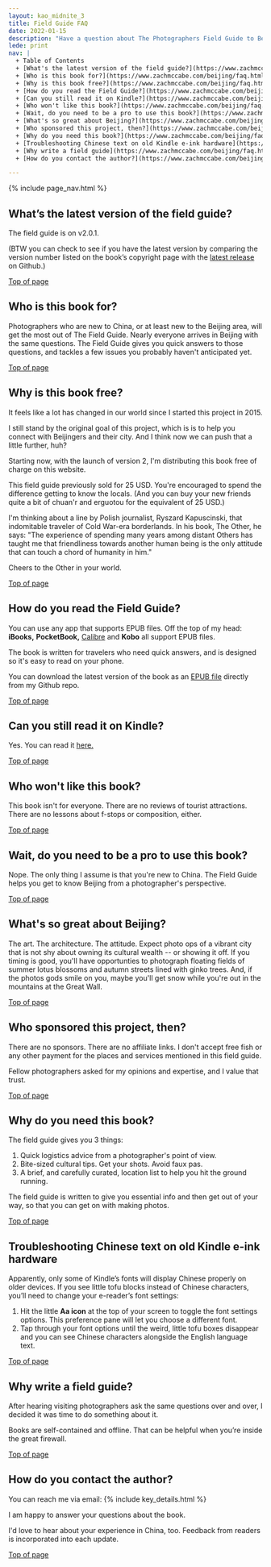 ```yaml
---
layout: kao_midnite_3
title: Field Guide FAQ
date: 2022-01-15
description: "Have a question about The Photographers Field Guide to Beijing? I'll do my best to answer you here. Read on."
lede: print
nav: |  
  + Table of Contents
  + [What's the latest version of the field guide?](https://www.zachmccabe.com/beijing/faq.html#whats-the-latest-version-of-the-field-guide)
  + [Who is this book for?](https://www.zachmccabe.com/beijing/faq.html#who-is-this-book-for)
  + [Why is this book free?](https://www.zachmccabe.com/beijing/faq.html#why-is-this-book-free)
  + [How do you read the Field Guide?](https://www.zachmccabe.com/beijing/faq.html#how-do-you-read-the-field-guide)
  + [Can you still read it on Kindle?](https://www.zachmccabe.com/beijing/faq.html#can-you-still-read-it-on-kindle)
  + [Who won't like this book?](https://www.zachmccabe.com/beijing/faq.html#who-wont-like-this-book)
  + [Wait, do you need to be a pro to use this book?](https://www.zachmccabe.com/beijing/faq.html#wait-do-you-need-to-be-a-pro-to-use-this-book)
  + [What's so great about Beijing?](https://www.zachmccabe.com/beijing/faq.html#whats-so-great-about-beijing)
  + [Who sponsored this project, then?](https://www.zachmccabe.com/beijing/faq.html#who-sponsored-this-project-then)
  + [Why do you need this book?](https://www.zachmccabe.com/beijing/faq.html#why-do-you-need-this-book)
  + [Troubleshooting Chinese text on old Kindle e-ink hardware](https://www.zachmccabe.com/beijing/faq.html#troubleshooting-chinese-text-on-old-kindle-e-ink-hardware)
  + [Why write a field guide](https://www.zachmccabe.com/beijing/faq.html#why-write-a-field-guide)
  + [How do you contact the author?](https://www.zachmccabe.com/beijing/faq.html#how-do-you-contact-the-author)

---
```



{% include page_nav.html %}


## What’s the latest version of the field guide?

The field guide is on v2.0.1.

(BTW you can check to see if you have the latest version by comparing the version number listed on the book’s copyright page with the [latest release](https://github.com/zachmccabe/beijing/releases/latest) on Github.)

<a href="#" title="Top of page" >Top of page</a>



## Who is this book for?

Photographers who are new to China, or at least new to the Beijing area, will get the most out of The Field Guide. Nearly everyone arrives in Beijing with the same questions. The Field Guide gives you quick answers to those questions, and tackles a few issues you probably haven't anticipated yet.

<a href="#" title="Top of page" >Top of page</a>



## Why is this book free?

It feels like a lot has changed in our world since I started this project in 2015.

I still stand by the original goal of this project, which is is to help you connect with Beijingers and their city. And I think now we can push that a little further, huh?

Starting now, with the launch of version 2, I'm distributing this book free of charge on this website.

This field guide previously sold for 25 USD. You're encouraged to spend the difference getting to know the locals. (And you can buy your new friends quite a bit of chuan'r and erguotou for the equivalent of 25 USD.)

I'm thinking about a line by Polish journalist, Ryszard Kapuscinski, that indomitable traveler of Cold War-era borderlands. In his book, The Other, he says: "The experience of spending many years among distant Others has taught me that friendliness towards another human being is the only attitude that can touch a chord of humanity in him."

Cheers to the Other in your world.

<a href="#" title="Top of page" >Top of page</a>



## How do you read the Field Guide?

You can use any app that supports EPUB files. Off the top of my head: **iBooks,** **PocketBook,** [Calibre](https://calibre-ebook.com/) and **Kobo** all support EPUB files.

The book is written for travelers who need quick answers, and is designed so it's easy to read on your phone.

You can download the latest version of the book as an [EPUB file] directly from my Github repo.

[EPUB file]: https://github.com/zachmccabe/beijing/releases/latest

<a href="#" title="Top of page" >Top of page</a>



## Can you still read it on Kindle?

Yes. You can read it [here.](https://www.amazon.com/Photographers-Field-Guide-Beijing-McCabe-ebook/dp/B072FVKP45/)

<a href="#" title="Top of page" >Top of page</a>



## Who won't like this book?

This book isn't for everyone. There are no reviews of tourist attractions. There are no lessons about f-stops or composition, either.

<a href="#" title="Top of page" >Top of page</a>



## Wait, do you need to be a pro to use this book?

Nope. The only thing I assume is that you're new to China. The Field Guide helps you get to know Beijing from a photographer's perspective.

<a href="#" title="Top of page" >Top of page</a>



## What's so great about Beijing?

The art. The architecture. The attitude. Expect photo ops of a vibrant city that is not shy about owning its cultural wealth -- or showing it off. If you timing is good, you'll have opportunties to photograph floating fields of summer lotus blossoms and autumn streets lined with ginko trees. And, if the photos gods smile on you, maybe you'll get snow while you're out in the mountains at the Great Wall.

<a href="#" title="Top of page" >Top of page</a>



## Who sponsored this project, then?

There are no sponsors. There are no affiliate links. I don't accept free fish or any other payment for the places and services mentioned in this field guide.

Fellow photographers asked for my opinions and expertise, and I value that trust.

<a href="#" title="Top of page" >Top of page</a>



## Why do you need this book?

The field guide gives you 3 things:

1. Quick logistics advice from a photographer's point of view.
2. Bite-sized cultural tips. Get your shots. Avoid faux pas.
3. A brief, and carefully curated, location list to help you hit the ground running.

The field guide is written to give you essential info and then get out of your way, so that you can get on with making photos.

<a href="#" title="Top of page" >Top of page</a>



## Troubleshooting Chinese text on old Kindle e-ink hardware

Apparently, only some of Kindle’s fonts will display Chinese properly on older devices. If you see little tofu blocks instead of Chinese characters, you’ll need to change your e-reader’s font settings:

 1. Hit the little **Aa icon** at the top of your screen to toggle the font settings options. This preference pane will let you choose a different font.
 2. Tap through your font options until the weird, little tofu boxes disappear and you can see Chinese characters alongside the English language text.

<a href="#" title="Top of page" >Top of page</a>



## Why write a field guide?

After hearing visiting photographers ask the same questions over and over, I decided it was time to do something about it. 

Books are self-contained and offline. That can be helpful when you’re inside the great firewall.

<a href="#" title="Top of page" >Top of page</a>



## How do you contact the author?

You can reach me via email: {% include key_details.html %}

I am happy to answer your questions about the book.

I'd love to hear about your experience in China, too. Feedback from readers is incorporated into each update.

<a href="#" title="Top of page" >Top of page</a>

